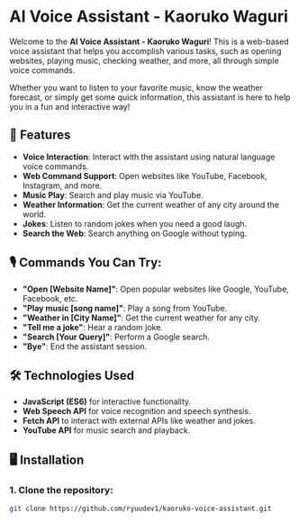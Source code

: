 # AI Voice Assistant - Kaoruko Waguri

Welcome to the **AI Voice Assistant - Kaoruko Waguri**! This is a web-based voice assistant that helps you accomplish various tasks, such as opening websites, playing music, checking weather, and more, all through simple voice commands.

Whether you want to listen to your favorite music, know the weather forecast, or simply get some quick information, this assistant is here to help you in a fun and interactive way!

## 🚀 Features
- **Voice Interaction**: Interact with the assistant using natural language voice commands.
- **Web Command Support**: Open websites like YouTube, Facebook, Instagram, and more.
- **Music Play**: Search and play music via YouTube.
- **Weather Information**: Get the current weather of any city around the world.
- **Jokes**: Listen to random jokes when you need a good laugh.
- **Search the Web**: Search anything on Google without typing.

## 🎙️ Commands You Can Try:
- **"Open [Website Name]"**: Open popular websites like Google, YouTube, Facebook, etc.
- **"Play music [song name]"**: Play a song from YouTube.
- **"Weather in [City Name]"**: Get the current weather for any city.
- **"Tell me a joke"**: Hear a random joke.
- **"Search [Your Query]"**: Perform a Google search.
- **"Bye"**: End the assistant session.

## 🛠️ Technologies Used
- **JavaScript (ES6)** for interactive functionality.
- **Web Speech API** for voice recognition and speech synthesis.
- **Fetch API** to interact with external APIs like weather and jokes.
- **YouTube API** for music search and playback.

## 🖥️ Installation

### 1. Clone the repository:
```bash
git clone https://github.com/ryuudev1/kaoruko-voice-assistant.git

